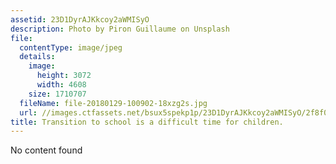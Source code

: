 ```yaml
---
assetid: 23D1DyrAJKkcoy2aWMISyO
description: Photo by Piron Guillaume on Unsplash
file:
  contentType: image/jpeg
  details:
    image:
      height: 3072
      width: 4608
    size: 1710707
  fileName: file-20180129-100902-18xzg2s.jpg
  url: //images.ctfassets.net/bsux5spekp1p/23D1DyrAJKkcoy2aWMISyO/2f8f07b59aeac606146879def928803b/file-20180129-100902-18xzg2s.jpg
title: Transition to school is a difficult time for children.
---
```

No content found